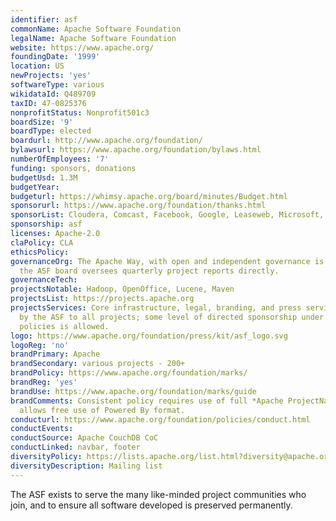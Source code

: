 ```yaml
---
identifier: asf
commonName: Apache Software Foundation
legalName: Apache Software Foundation
website: https://www.apache.org/
foundingDate: '1999'
location: US
newProjects: 'yes'
softwareType: various
wikidataId: Q489709
taxID: 47-0825376
nonprofitStatus: Nonprofit501c3
boardSize: '9'
boardType: elected
boardurl: http://www.apache.org/foundation/
bylawsurl: https://www.apache.org/foundation/bylaws.html
numberOfEmployees: '7'
funding: sponsors, donations
budgetUsd: 1.3M
budgetYear:
budgeturl: https://whimsy.apache.org/board/minutes/Budget.html
sponsorurl: https://www.apache.org/foundation/thanks.html
sponsorList: Cloudera, Comcast, Facebook, Google, Leaseweb, Microsoft, Pivotal, Yahoo!
sponsorship: asf
licenses: Apache-2.0
claPolicy: CLA
ethicsPolicy:
governanceOrg: The Apache Way, with open and independent governance is required, and
  the ASF board oversees quarterly project reports directly.
governanceTech:
projectsNotable: Hadoop, OpenOffice, Lucene, Maven
projectsList: https://projects.apache.org
projectsServices: Core infrastructure, legal, branding, and press services are provided
  by the ASF to all projects; some level of directed sponsorship under Apache-wide
  policies is allowed.
logo: https://www.apache.org/foundation/press/kit/asf_logo.svg
logoReg: 'no'
brandPrimary: Apache
brandSecondary: various projects - 200+
brandPolicy: https://www.apache.org/foundation/marks/
brandReg: 'yes'
brandUse: https://www.apache.org/foundation/marks/guide
brandComments: Consistent policy requires use of full *Apache ProjectName* form, and
  allows free use of Powered By format.
conducturl: https://www.apache.org/foundation/policies/conduct.html
conductEvents:
conductSource: Apache CouchDB CoC
conductLinked: navbar, footer
diversityPolicy: https://lists.apache.org/list.html?diversity@apache.org
diversityDescription: Mailing list
---
```


The ASF exists to serve the many like-minded project communities who join, and to ensure all software developed is preserved permanently.
